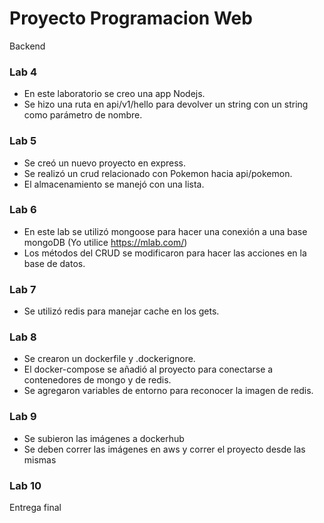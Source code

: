 # Proyecto Programacion Web
Backend


### Lab 4
- En este laboratorio se creo una app Nodejs.
- Se hizo una ruta en api/v1/hello para devolver un string con un string como parámetro de nombre.

### Lab 5
- Se creó un nuevo proyecto en express.
- Se realizó un crud relacionado con Pokemon hacia api/pokemon.
- El almacenamiento se manejó con una lista.

### Lab 6
- En este lab se utilizó mongoose para hacer una conexión a una base mongoDB (Yo utilice https://mlab.com/)
- Los métodos del CRUD se modificaron para hacer las acciones en la base de datos.

### Lab 7
- Se utilizó redis para manejar cache en los gets.

### Lab 8
- Se crearon un dockerfile y .dockerignore.
- El docker-compose se añadió al proyecto para conectarse a contenedores de mongo y de redis.
- Se agregaron variables de entorno para reconocer la imagen de redis.

### Lab 9
- Se subieron las imágenes a dockerhub
- Se deben correr las imágenes en aws y correr el proyecto desde las mismas

### Lab 10
Entrega final 
